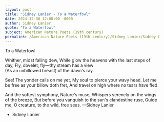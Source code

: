```yaml
---
layout: post
title: "Sidney Lanier - To a Waterfowl"
date: 2024-12-30 12:00:00 -0000
author: Sidney Lanier
quote: "To a Waterfowl"
subject: American Nature Poets (19th century)
permalink: /American Nature Poets (19th century)/Sidney Lanier/Sidney Lanier - To a Waterfowl
---
```


To a Waterfowl

Whither, midst falling dew,
While glow the heavens with the last steps of day,
Fly, dovelet, fly—thy stream has a view  
(As an unbillowed breast) of the dawn's ray.

See! The yonder calls on me yet,
My soul to pierce your wavy head,
Let me be free as your billow doth fret,
And travel on high where no tears have fled.

And the softest symphony, Nature's muse,
Whispers serenely on the wings of the breeze,
But before you vanquish to the sun's clandestine ruse,
Guide me, O creature, to the wild, free seas.
—Sidney Lanier

- Sidney Lanier
